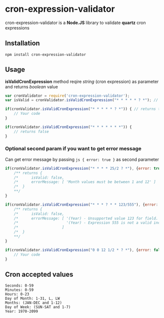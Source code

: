# cron-expression-validator

cron-expression-validator is a **Node.JS** library to validate **quartz** cron expressions 

## Installation

	npm install cron-expression-validator
  
## Usage

**isValidCronExpression** method reqire *string* (cron expression) as parameter and returns *boolean* value

``` js
var cronValidator = require('cron-expression-validator');
var isValid = cronValidator.isValidCronExpression("* * * * * ? *"); // returns true
```
```js
if(cronValidator.isValidCronExpression("* * * * * ? *")) { // returns true
	// Your code
}
```
```js
if(cronValidator.isValidCronExpression("* * * * * * *")) { 
	// returns false
}
```

### Optional second param if you want to get error message

Can get error message by passing ``` js { error: true } ``` as second parameter

```js
if(cronValidator.isValidCronExpression("* * * * 25/2 ? *"), {error: true}) {
	/** returns {
	/* 		isValid: false,
 	/* 		errorMessage: [ 'Month values must be between 1 and 12' ]
	/*	}
	**/
}
```

``` js
if(cronValidator.isValidCronExpression("* * * ? * * 123/555"), {error: true}) {
	/** returns {
	/* 		isValid: false,
 	/* 		errorMessage: [ '(Year) - Unsupported value 123 for field. Possible values are 1970-2099 , - * /',
	/*						'(Year) - Expression 555 is not a valid increment value. Accepted values are 0-129' 
	/*					  ]
	/*	}
	**/
}
```
  
``` js
if(cronValidator.isValidCronExpression("0 0 12 1/2 * ? *"), {error: false}) { // returns true
	// Your code
}
```
## Cron accepted values
	Seconds: 0-59
	Minutes: 0-59
	Hours: 0-23
	Day of Month: 1-31, L, LW
	Months: (JAN-DEC and 1-12)
	Day of Week: (SUN-SAT and 1-7)
	Year: 1970-2099
  
  
  
